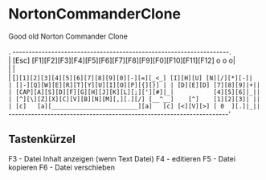 # NortonCommanderClone
Good old Norton Commander Clone


. -------------------------------------------------------------------.        
| [Esc] [F1][F2][F3][F4][F5][F6][F7][F8][F9][F0][F10][F11][F12] o o o|        
|                                                                    |        
| [`][1][2][3][4][5][6][7][8][9][0][-][=][_<_] [I][H][U] [N][/][*][-]|        
| [|-][Q][W][E][R][T][Y][U][I][O][P][{][}] | | [D][E][D] [7][8][9]|+||        
| [CAP][A][S][D][F][G][H][J][K][L][;]['][#]|_|           [4][5][6]|_||        
| [^][\][Z][X][C][V][B][N][M][,][.][/] [__^__]    [^]    [1][2][3]| ||        
| [c]   [a][________________________][a]   [c] [<][V][>] [ 0  ][.]|_||        
`--------------------------------------------------------------------'  

Tastenkürzel
-----------------------------------------------------------
F3 - Datei Inhalt anzeigen (wenn Text Datei)
F4 - editieren
F5 - Datei kopieren
F6 - Datei verschieben

